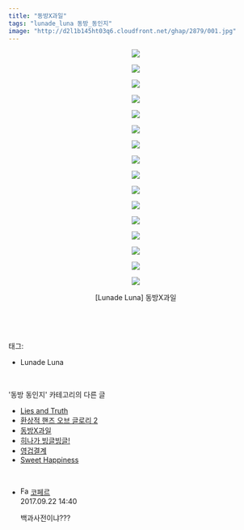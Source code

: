 ```yaml
---
title: "동방X과일"
tags: "lunade_luna 동방_동인지"
image: "http://d2l1b145ht03q6.cloudfront.net/ghap/2879/001.jpg"
---
```

<div class="article">
<p style="text-align: center; clear: none; float: none;"><img src="{{ site.imgserver1 }}/ghap/2879/001.jpg"/></p>
<p style="text-align: center; clear: none; float: none;"><img src="{{ site.imgserver1 }}/ghap/2879/002.jpg"/></p>
<p style="text-align: center; clear: none; float: none;"><img src="{{ site.imgserver1 }}/ghap/2879/003.jpg"/></p>
<p style="text-align: center; clear: none; float: none;"><img src="{{ site.imgserver1 }}/ghap/2879/004.jpg"/></p>
<p style="text-align: center; clear: none; float: none;"><img src="{{ site.imgserver1 }}/ghap/2879/005.jpg"/></p>
<p style="text-align: center; clear: none; float: none;"><img src="{{ site.imgserver1 }}/ghap/2879/006.jpg"/></p>
<p style="text-align: center; clear: none; float: none;"><img src="{{ site.imgserver1 }}/ghap/2879/007.jpg"/></p>
<p style="text-align: center; clear: none; float: none;"><img src="{{ site.imgserver1 }}/ghap/2879/008.jpg"/></p>
<p style="text-align: center; clear: none; float: none;"><img src="{{ site.imgserver1 }}/ghap/2879/009.jpg"/></p>
<p style="text-align: center; clear: none; float: none;"><img src="{{ site.imgserver1 }}/ghap/2879/010.jpg"/></p>
<p style="text-align: center; clear: none; float: none;"><img src="{{ site.imgserver1 }}/ghap/2879/011.jpg"/></p>
<p style="text-align: center; clear: none; float: none;"><img src="{{ site.imgserver1 }}/ghap/2879/012.jpg"/></p>
<p style="text-align: center; clear: none; float: none;"><img src="{{ site.imgserver1 }}/ghap/2879/013.jpg"/></p>
<p style="text-align: center; clear: none; float: none;"><img src="{{ site.imgserver1 }}/ghap/2879/014.jpg"/></p>
<p style="text-align: center; clear: none; float: none;"><img src="{{ site.imgserver1 }}/ghap/2879/015.jpg"/></p>
<p style="text-align: center; clear: none; float: none;"><img src="{{ site.imgserver1 }}/ghap/2879/016.jpg"/></p>
<p style="text-align: center; clear: none; float: none;">[Lunade Luna] 동방X과일</p>
<p><br/></p>
</div><br/>
<div class="tagTrail">
<p>태그: </p>
<ul>
<li>Lunade Luna</li>
</ul>
</div><br/>
<div class="another">
<p>'동방 동인지' 카테고리의 다른 글</p>
<ul>
<li><a href="/ghap_2881">Lies and Truth</a></li>
<li><a href="/ghap_2880">환상적 핸즈 오브 글로리 2</a></li>
<li><a href="/ghap_2879">동방X과일</a></li>
<li><a href="/ghap_2878">히나가 빙글빙글!</a></li>
<li><a href="/ghap_2877">영겁결계</a></li>
<li><a href="/ghap_2876">Sweet Happiness</a></li>
</ul>
</div><br/>
<div class="cb_module cb_fluid">
<div class="cb_wrt cb_profile">
<div class="comment">
<ul>
<li class="cb_thumb_off" id="comment15088294">
<div class="cb_comment_area">
<div class="cb_info_area">
<div class="cb_section">
<span class="cb_nick_name"><img alt="Favicon of http://blog.naver.com/berpo77/221092521252" height="16" onerror="this.onerror=null;this.parentNode.removeChild(this)" src="http://blog.naver.com/favicon.ico" width="16"/> <a href="http://blog.naver.com/berpo77/221092521252" onclick="return openLinkInNewWindow(this)">코페르</a></span>
</div>
<div class="cb_section">
<span class="cb_date">2017.09.22 14:40 </span>
</div>
</div>
<div class="cb_dsc_comment">
<p class="cb_dsc">
											백과사전이냐???
										</p>
</div>
</div></li>
</ul>
</div>
</div><!-- commentList close -->
</div><br/>
